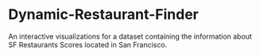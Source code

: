 # Dynamic-Restaurant-Finder
An interactive visualizations for a dataset containing the information about SF Restaurants Scores located in San Francisco. 


